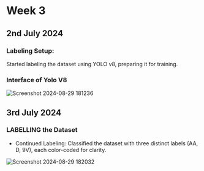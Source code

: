 # Week 3

## 2nd July 2024
### Labeling Setup:
Started labeling the dataset using YOLO v8, preparing it for training.

### Interface of Yolo V8

![Screenshot 2024-08-29 181236](https://github.com/user-attachments/assets/2e9d4ce2-7b84-426e-a765-ed13d8b127d8)

## 3rd July 2024

### LABELLING the Dataset
* Continued Labeling:
Classified the dataset with three distinct labels (AA, D, 9V), each color-coded for clarity.


![Screenshot 2024-08-29 182032](https://github.com/user-attachments/assets/0e9c0609-a227-48cf-be7f-055c75bd752f)


